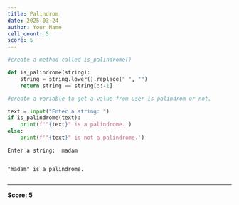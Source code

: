 ```yaml
---
title: Palindrom
date: 2025-03-24
author: Your Name
cell_count: 5
score: 5
---
```


```python
#create a method called is_palindrome()
```


```python
def is_palindrome(string):
    string = string.lower().replace(" ", "")
    return string == string[::-1]
```


```python
#create a variable to get a value from user is palindrom or not.
```


```python
text = input("Enter a string: ")
if is_palindrome(text):
    print(f'"{text}" is a palindrome.')
else:
    print(f'"{text}" is not a palindrome.')
```

    Enter a string:  madam


    "madam" is a palindrome.



```python

```


---
**Score: 5**
